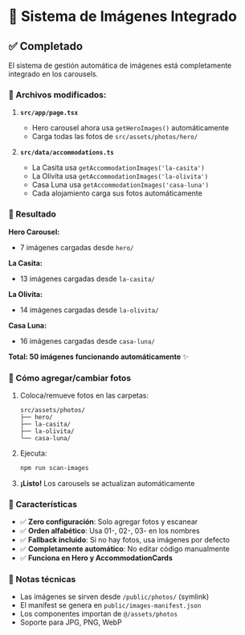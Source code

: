 # 🎉 Sistema de Imágenes Integrado

## ✅ Completado

El sistema de gestión automática de imágenes está completamente integrado en los carousels.

### 📂 Archivos modificados:

1. **`src/app/page.tsx`**
   - Hero carousel ahora usa `getHeroImages()` automáticamente
   - Carga todas las fotos de `src/assets/photos/hero/`

2. **`src/data/accommodations.ts`**
   - La Casita usa `getAccommodationImages('la-casita')`
   - La Olivita usa `getAccommodationImages('la-olivita')`  
   - Casa Luna usa `getAccommodationImages('casa-luna')`
   - Cada alojamiento carga sus fotos automáticamente

### 🎯 Resultado

**Hero Carousel:**
- 7 imágenes cargadas desde `hero/`

**La Casita:**
- 13 imágenes cargadas desde `la-casita/`

**La Olivita:**
- 14 imágenes cargadas desde `la-olivita/`

**Casa Luna:**
- 16 imágenes cargadas desde `casa-luna/`

**Total: 50 imágenes funcionando automáticamente** ✨

### 🔄 Cómo agregar/cambiar fotos

1. Coloca/remueve fotos en las carpetas:
   ```
   src/assets/photos/
   ├── hero/
   ├── la-casita/
   ├── la-olivita/
   └── casa-luna/
   ```

2. Ejecuta:
   ```bash
   npm run scan-images
   ```

3. **¡Listo!** Los carousels se actualizan automáticamente

### 🎨 Características

- ✅ **Zero configuración**: Solo agregar fotos y escanear
- ✅ **Orden alfabético**: Usa 01-, 02-, 03- en los nombres
- ✅ **Fallback incluido**: Si no hay fotos, usa imágenes por defecto
- ✅ **Completamente automático**: No editar código manualmente
- ✅ **Funciona en Hero y AccommodationCards**

### 📝 Notas técnicas

- Las imágenes se sirven desde `/public/photos/` (symlink)
- El manifest se genera en `public/images-manifest.json`
- Los componentes importan de `@/assets/photos`
- Soporte para JPG, PNG, WebP
